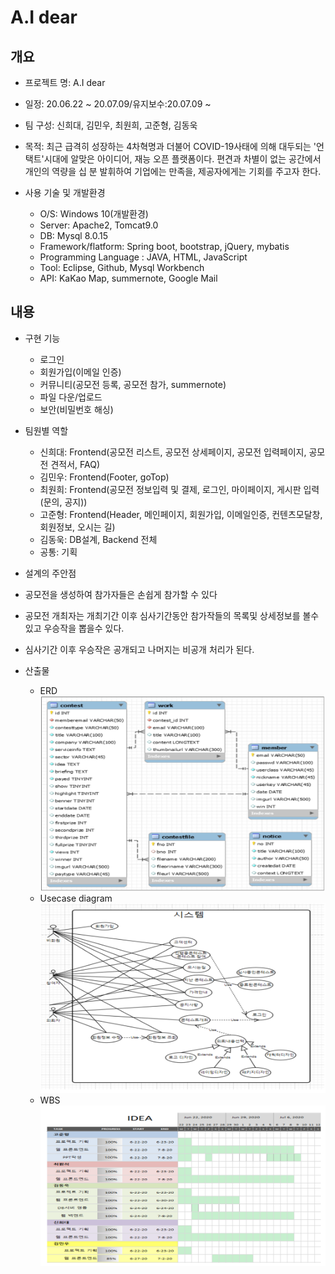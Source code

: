 # A.I dear

## 개요
* 프로젝트 명: A.I dear

* 일정: 20.06.22 ~ 20.07.09/유지보수:20.07.09 ~

* 팀 구성: 신희대, 김민우, 최원희, 고준형, 김동욱

* 목적: 최근 급격히 성장하는 4차혁명과 더불어 COVID-19사태에 의해 대두되는 '언택트'시대에 알맞은 아이디어, 재능 오픈 플랫폼이다. 
편견과 차별이 없는 공간에서 개인의 역량을 십 분 발휘하여 기업에는 만족을, 제공자에게는 기회를 주고자 한다.

* 사용 기술 및 개발환경
  * O/S: Windows 10(개발환경)
  * Server: Apache2, Tomcat9.0
  * DB: Mysql 8.0.15
  * Framework/flatform: Spring boot, bootstrap, jQuery, mybatis
  * Programming Language : JAVA, HTML, JavaScript
  * Tool: Eclipse, Github, Mysql Workbench
  * API: KaKao Map, summernote, Google Mail
  
## 내용
* 구현 기능
  * 로그인
  * 회원가입(이메일 인증)
  * 커뮤니티(공모전 등록, 공모전 참가, summernote)
  * 파일 다운/업로드
  * 보안(비밀번호 해싱)
  
* 팀원별 역할
  * 신희대: Frontend(공모전 리스트, 공모전 상세페이지, 공모전 입력페이지, 공모전 견적서, FAQ)
  * 김민우: Frontend(Footer, goTop)
  * 최원희: Frontend(공모전 정보입력 및 결제, 로그인, 마이페이지, 게시판 입력(문의, 공지))
  * 고준형: Frontend(Header, 메인페이지, 회원가입, 이메일인증, 컨텐츠모달창, 회원정보, 오시는 길)
  * 김동욱: DB설계, Backend 전체
  * 공통: 기획

* 설계의 주안점
 * 공모전을 생성하여 참가자들은 손쉽게 참가할 수 있다
 * 공모전 개최자는 개최기간 이후 심사기간동안 참가작들의 목록및 상세정보를 볼수 있고 우승작을 뽑을수 있다.
 * 심사기간 이후 우승작은 공개되고 나머지는 비공개 처리가 된다.
 
* 산출물
  * ERD ![ERD](/img/ERD.PNG)
  * Usecase diagram ![Usecase diagram](/img/Usecase.PNG)
  * WBS ![WBS](/img/WBS.PNG)
